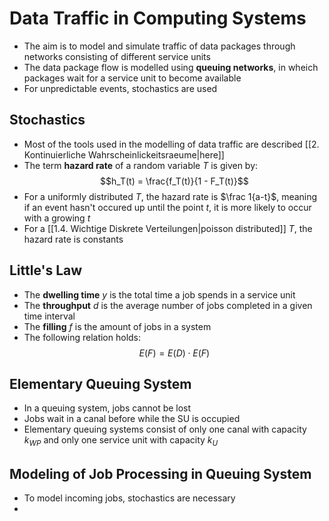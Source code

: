 # Data Traffic in Computing Systems
- The aim is to model and simulate traffic of data packages through networks consisting of different service units
- The data package flow is modelled using **queuing networks**, in wheich packages wait for a service unit to become available
- For unpredictable events, stochastics are used
## Stochastics 
- Most of the tools used in the modelling of data traffic are described [[2. Kontinuierliche Wahrscheinlickeitsraeume|here]]
- The term **hazard rate** of a random variable $T$ is given by: 
$$h_T(t) = \frac{f_T(t)}{1 - F_T(t)}$$
- For a uniformly distributed $T$, the hazard rate is $\frac 1{a-t}$, meaning if an event hasn't occured up until the point $t$, it is more likely to occur with a growing $t$
- For a [[1.4. Wichtige Diskrete Verteilungen|poisson distributed]] $T$, the hazard rate is constants
## Little's Law
- The **dwelling time** $y$ is the total time a job spends in a service unit
- The **throughput** $d$ is the average number of jobs completed in a given time interval
- The **filling** $f$ is the amount of jobs in a system
- The following relation holds: 
$$E(F) = E(D) \cdot E(F)$$
## Elementary Queuing System
- In a queuing system, jobs cannot be lost
- Jobs wait in a canal before while the SU is occupied
- Elementary queuing systems consist of only one canal with capacity $k_{WP}$ and only one service unit with capacity $k_U$
## Modeling of Job Processing in Queuing System
- To model incoming jobs, stochastics are necessary
- 